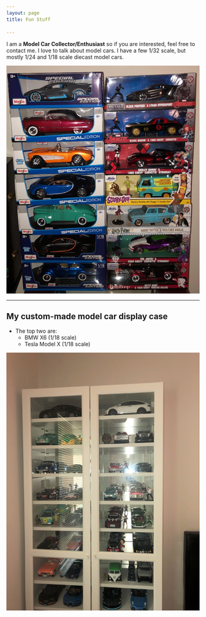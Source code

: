 ```yaml
---
layout: page
title: Fun Stuff 

---
```


I am a **Model Car Collector/Enthusiast** so if you are interested, feel free to contact me. I love to talk about model cars. I have a few 1/32 scale, but mostly 1/24 and 1/18 scale diecast model cars. 

![image](modelcars.jpeg)

---
## My custom-made model car display case ##
- The top two are:
  - BMW X6 (1/18 scale)
  - Tesla Model X (1/18 scale)
 
![image](img/case.jpg)
